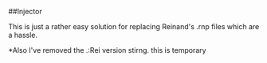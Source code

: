 ##Injector

This is just a rather  easy solution for replacing Reinand's .rnp files which are a hassle.

*Also I've removed the .:Rei version stirng. this is temporary
